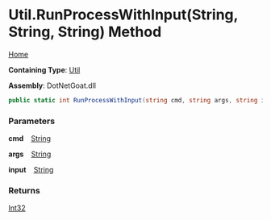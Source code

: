 # Util\.RunProcessWithInput\(String, String, String\) Method

[Home](../../../../../../README.md)

**Containing Type**: [Util](../README.md)

**Assembly**: DotNetGoat\.dll

```csharp
public static int RunProcessWithInput(string cmd, string args, string input)
```

### Parameters

**cmd** &ensp; [String](https://docs.microsoft.com/en-us/dotnet/api/system.string)

**args** &ensp; [String](https://docs.microsoft.com/en-us/dotnet/api/system.string)

**input** &ensp; [String](https://docs.microsoft.com/en-us/dotnet/api/system.string)

### Returns

[Int32](https://docs.microsoft.com/en-us/dotnet/api/system.int32)

